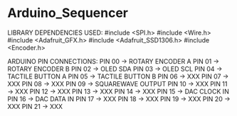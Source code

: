 # Arduino_Sequencer
LIBRARY DEPENDENCIES USED:
#include <SPI.h>
#include <Wire.h>
#include <Adafruit_GFX.h>
#include <Adafruit_SSD1306.h>
#include <Encoder.h>

ARDUINO PIN CONNECTIONS:
PIN 00 -> ROTARY ENCODER A
PIN 01 -> ROTARY ENCODER B
PIN 02 -> OLED SDA
PIN 03 -> OLED SCL
PIN 04 -> TACTILE BUTTON A
PIN 05 -> TACTILE BUTTON B
PIN 06 -> XXX
PIN 07 -> XXX
PIN 08 -> XXX
PIN 09 -> SQUAREWAVE OUTPUT
PIN 10 -> XXX
PIN 11 -> XXX
PIN 12 -> XXX
PIN 13 -> XXX
PIN 14 -> XXX
PIN 15 -> DAC CLOCK IN
PIN 16 -> DAC DATA IN
PIN 17 -> XXX
PIN 18 -> XXX
PIN 19 -> XXX
PIN 20 -> XXX
PIN 21 -> XXX

